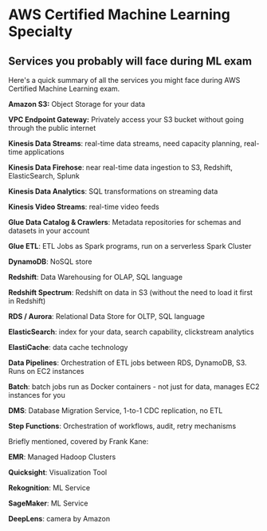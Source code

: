 # AWS Certified Machine Learning Specialty

## Services you probably will face during ML exam

Here's a quick summary of all the services you might face during AWS Certified Machine Learning exam.

**Amazon S3:** Object Storage for your data

**VPC Endpoint Gateway:** Privately access your S3 bucket without going through the public internet

**Kinesis Data Streams**: real-time data streams, need capacity planning, real-time applications

**Kinesis Data Firehose**: near real-time data ingestion to S3, Redshift, ElasticSearch, Splunk

**Kinesis Data Analytics**: SQL transformations on streaming data

**Kinesis Video Streams**: real-time video feeds

**Glue Data Catalog & Crawlers**: Metadata repositories for schemas and datasets in your account

**Glue ETL**: ETL Jobs as Spark programs, run on a serverless Spark Cluster

**DynamoDB**: NoSQL store

**Redshift**: Data Warehousing for OLAP, SQL language

**Redshift Spectrum**: Redshift on data in S3 (without the need to load it first in Redshift)

**RDS / Aurora**: Relational Data Store for OLTP, SQL language

**ElasticSearch**: index for your data, search capability, clickstream analytics

**ElastiCache**: data cache technology

**Data Pipelines**: Orchestration of ETL jobs between RDS, DynamoDB, S3. Runs on EC2 instances

**Batch**: batch jobs run as Docker containers - not just for data, manages EC2 instances for you

**DMS**: Database Migration Service, 1-to-1 CDC replication, no ETL

**Step Functions**: Orchestration of workflows, audit, retry mechanisms

Briefly mentioned, covered by Frank Kane:

**EMR**: Managed Hadoop Clusters

**Quicksight**: Visualization Tool

**Rekognition**: ML Service

**SageMaker**: ML Service

**DeepLens**: camera by Amazon

